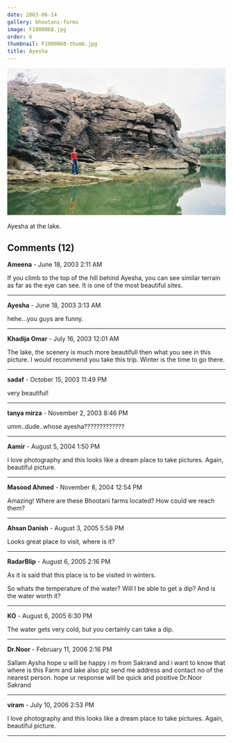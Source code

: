 ```yaml
---
date: 2003-06-14
gallery: bhootani-farms
image: F1000068.jpg
order: 6
thumbnail: F1000068-thumb.jpg
title: Ayesha
---
```


![Ayesha](./F1000068.jpg)

Ayesha at the lake.

<div id="comments">

## Comments (12)

**Ameena** - June 18, 2003  2:11 AM

If you climb to the top of the hill behind Ayesha, you can see similar terrain as far as the eye can see. It is one of the most beautiful sites.

---

**Ayesha** - June 18, 2003  3:13 AM

hehe...you guys are funny.

---

**Khadija Omar** - July 16, 2003 12:01 AM

The lake, the scenery is much more beautifull then what you see in this picture. I would recommend you take this trip. Winter is the time to go there.

---

**sadaf** - October 15, 2003 11:49 PM

very beautiful!

---

**tanya mirza** - November  2, 2003  8:46 PM

umm..dude..whose ayesha?????????????

---

**Aamir** - August  5, 2004  1:50 PM

I love photography and this looks like a dream place to take pictures. Again, beautiful picture.

---

**Masood Ahmed** - November  8, 2004 12:54 PM

Amazing! Where are these Bhootani farms located? How could we reach them?

---

**Ahsan Danish** - August  3, 2005  5:58 PM

Looks great place to visit, where is it?

---

**RadarBlip** - August  6, 2005  2:16 PM

As it is said that this place is to be visited in winters.

So whats the temperature of the water? Will I be able to get a dip? And is the water worth it?

---

**KO** - August  6, 2005  6:30 PM

The water gets very cold, but you certainly can take a dip.

---

**Dr.Noor** - February 11, 2006  2:16 PM

Sallam Aysha
hope u will be happy
i m from Sakrand and i want to know that where is this Farm and lake also plz send me address and contact no of the nearest person.
hope ur response will be quick and positive
Dr.Noor
Sakrand

---

**viram** - July 10, 2006  2:53 PM

I love photography and this looks like a dream place to take pictures. Again, beautiful picture.

---

</div>